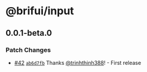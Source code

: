 # @brifui/input

## 0.0.1-beta.0

### Patch Changes

- [#42](https://github.com/brifui-org/brif-ui/pull/42) [`ab6d7fb`](https://github.com/brifui-org/brif-ui/commit/ab6d7fb97d6496c8a1fac828b458c4241ed0e3fb) Thanks [@trinhthinh388](https://github.com/trinhthinh388)! - First release

